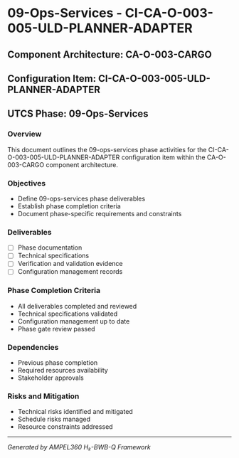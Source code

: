 # 09-Ops-Services - CI-CA-O-003-005-ULD-PLANNER-ADAPTER

## Component Architecture: CA-O-003-CARGO
## Configuration Item: CI-CA-O-003-005-ULD-PLANNER-ADAPTER
## UTCS Phase: 09-Ops-Services

### Overview
This document outlines the 09-ops-services phase activities for the CI-CA-O-003-005-ULD-PLANNER-ADAPTER configuration item within the CA-O-003-CARGO component architecture.

### Objectives
- Define 09-ops-services phase deliverables
- Establish phase completion criteria
- Document phase-specific requirements and constraints

### Deliverables
- [ ] Phase documentation
- [ ] Technical specifications
- [ ] Verification and validation evidence
- [ ] Configuration management records

### Phase Completion Criteria
- All deliverables completed and reviewed
- Technical specifications validated
- Configuration management up to date
- Phase gate review passed

### Dependencies
- Previous phase completion
- Required resources availability
- Stakeholder approvals

### Risks and Mitigation
- Technical risks identified and mitigated
- Schedule risks managed
- Resource constraints addressed

---
*Generated by AMPEL360 H₂-BWB-Q Framework*
